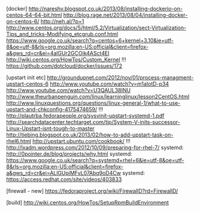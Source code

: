 [docker]
http://nareshv.blogspot.co.uk/2013/08/installing-dockerio-on-centos-64-64-bit.html
http://blog.rage.net/2013/08/04/installing-docker-on-centos-6/
http://neh.al/?p=1
http://www.centos.org/docs/5/html/5.2/Virtualization/sect-Virtualization-Tips_and_tricks-Modifying_etcgrub.conf.html
https://www.google.co.uk/search?q=centos+6+kernel+3.10&ie=utf-8&oe=utf-8&rls=org.mozilla:en-US:official&client=firefox-a&gws_rd=cr&ei=4alGUr2GCOik4ASct4EI
http://wiki.centos.org/HowTos/Custom_Kernel
!!! https://github.com/dotcloud/docker/issues/172

[upstart init etc]
http://groundupnet.com/2012/nov/01/process-managment-upstart-centos-6
http://www.youtube.com/watch?v=m1aIotD-p34
http://www.youtube.com/watch?v=U3QAUL38INU
http://www.theurbanpenguin.com/linux/learninglinux/lesson2CentOS.html
http://www.linuxquestions.org/questions/linux-general-1/what-to-use-upstart-and-chkconfig-4175474659/
!!! http://plautrba.fedorapeople.org/sysvinit-upstart-systemd-1.pdf
http://searchdatacenter.techtarget.com/tip/System-V-inits-successor-Linux-Upstart-isnt-tough-to-master
http://tiebing.blogspot.co.uk/2013/02/how-to-add-upstart-task-on-rhel6.html
http://upstart.ubuntu.com/cookbook/
!!! http://lxadm.wordpress.com/2012/10/09/preparing-for-rhel-7/
systemd: http://0pointer.de/blog/projects/why.html
systemd: https://www.google.co.uk/search?q=systemd+rhel+6&ie=utf-8&oe=utf-8&rls=org.mozilla:en-US:official&client=firefox-a&gws_rd=cr&ei=ALlGUpiMFvL07Abq9oD4Cw
systemd: https://access.redhat.com/site/videos/403833

[firewall - new]
https://fedoraproject.org/wiki/FirewallD?rd=FirewallD/

[build]
http://wiki.centos.org/HowTos/SetupRpmBuildEnvironment

